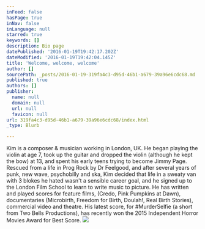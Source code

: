 ```yaml
---
inFeed: false
hasPage: true
inNav: false
inLanguage: null
starred: true
keywords: []
description: Bio page
datePublished: '2016-01-19T19:42:17.202Z'
dateModified: '2016-01-19T19:42:04.145Z'
title: 'Welcome, welcome, welcome'
author: []
sourcePath: _posts/2016-01-19-319fa4c3-d95d-46b1-a679-39a96e6cdc68.md
published: true
authors: []
publisher:
  name: null
  domain: null
  url: null
  favicon: null
url: 319fa4c3-d95d-46b1-a679-39a96e6cdc68/index.html
_type: Blurb

---
```

Kim is a composer & musician working in London, UK. He began playing the violin at age 7, took up the guitar and dropped the violin (although he kept the bow) at 13, and spent his early teens trying to become Jimmy Page. Rescued from a life in Prog Rock by Dr Feelgood, and after several years of punk, new wave, psychobilly and ska, Kim decided that life in a sweaty van with 3 blokes he hated wasn't a sensible career goal, and he signed up to the London Film School to learn to write music to picture.  He has written and played scores for feature films, (Credo, Pink Pumpkins at Dawn), documentaries (Microbirth, Freedom for Birth, Doulah!, Real Birth Stories), commercial video and theatre.  His latest score, for \#MurderSelfie (a short from Two Bells Productions), has recently won the 2015 Independent Horror Movies Award for Best Score.
![](https://the-grid-user-content.s3-us-west-2.amazonaws.com/94b2b028-b303-4787-ac7c-e217fe773658.jpg)